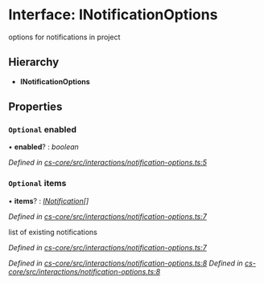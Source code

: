 # Interface: INotificationOptions

options for notifications in project

## Hierarchy

* **INotificationOptions**

## Properties

### `Optional` enabled

• **enabled**? : *boolean*

*Defined in [cs-core/src/interactions/notification-options.ts:5](https://github.com/TNOCS/csnext/blob/99cbd46d/packages/cs-core/src/interactions/notification-options.ts#L5)*

### `Optional` items

• **items**? : *[INotification](_cs_core_src_interactions_notification_.inotification.md)[]*

*Defined in [cs-core/src/interactions/notification-options.ts:7](https://github.com/TNOCS/csnext/blob/99cbd46d/packages/cs-core/src/interactions/notification-options.ts#L7)*

list of existing notifications

*Defined in [cs-core/src/interactions/notification-options.ts:7](https://github.com/TNOCS/csnext/blob/99cbd46d/packages/cs-core/src/interactions/notification-options.ts#L7)*

*Defined in [cs-core/src/interactions/notification-options.ts:8](https://github.com/TNOCS/csnext/blob/99cbd46d/packages/cs-core/src/interactions/notification-options.ts#L8)*
*Defined in [cs-core/src/interactions/notification-options.ts:8](https://github.com/TNOCS/csnext/blob/99cbd46d/packages/cs-core/src/interactions/notification-options.ts#L8)*
